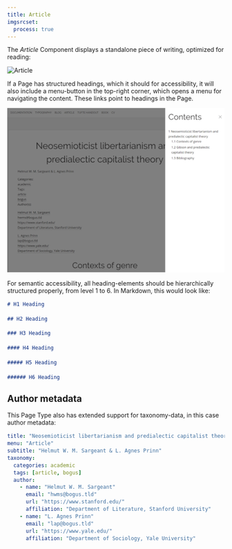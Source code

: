 ```yaml
---
title: Article
imgsrcset:
  process: true
---
```


The _Article_ Component displays a standalone piece of writing, optimized for reading:

![Article](image://breakpoints.spec.js/article.png)

If a Page has structured headings, which it should for accessibility, it will also include a menu-button in the top-right corner, which opens a menu for navigating the content. These links point to headings in the Page.

![Content menu](content_menu.png?attribute=data-srcset,false)

For semantic accessibility, all heading-elements should be hierarchically structured properly, from level 1 to 6. In Markdown, this would look like:

```markdown
# H1 Heading

## H2 Heading

### H3 Heading

#### H4 Heading

##### H5 Heading

###### H6 Heading
```

## Author metadata

This Page Type also has extended support for taxonomy-data, in this case author metadata:

```yaml
title: "Neosemioticist libertarianism and predialectic capitalist theory"
menu: "Article"
subtitle: "Helmut W. M. Sargeant & L. Agnes Prinn"
taxonomy:
  categories: academic
  tags: [article, bogus]
  author:
    - name: "Helmut W. M. Sargeant"
      email: "hwms@bogus.tld"
      url: "https://www.stanford.edu/"
      affiliation: "Department of Literature, Stanford University"
    - name: "L. Agnes Prinn"
      email: "lap@bogus.tld"
      url: "https://www.yale.edu/"
      affiliation: "Department of Sociology, Yale University"
```
